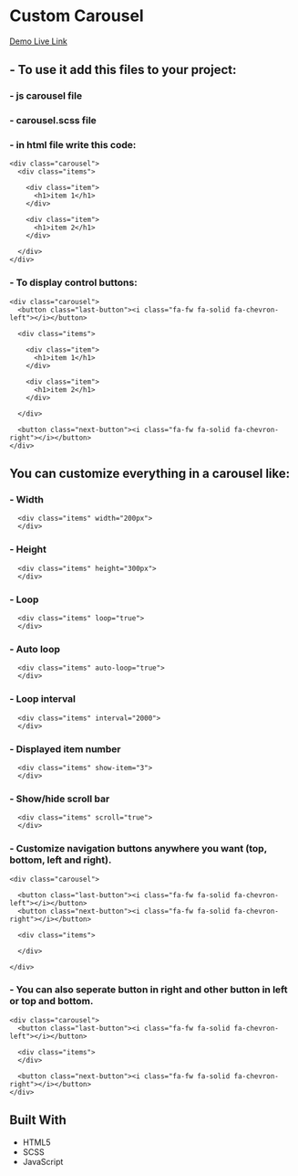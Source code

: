 # Custom Carousel

[Demo Live Link](https://mhmadrashd.github.io/Carousel/)

## - To use it add this files to your project:

### - js carousel file

### - carousel.scss file

### - in html file write this code:

```
<div class="carousel">
  <div class="items">

    <div class="item">
      <h1>item 1</h1>
    </div>

    <div class="item">
      <h1>item 2</h1>
    </div>

  </div>
</div>
```

### - To display control buttons:

```
<div class="carousel">
  <button class="last-button"><i class="fa-fw fa-solid fa-chevron-left"></i></button>

  <div class="items">

    <div class="item">
      <h1>item 1</h1>
    </div>

    <div class="item">
      <h1>item 2</h1>
    </div>

  </div>

  <button class="next-button"><i class="fa-fw fa-solid fa-chevron-right"></i></button>
</div>
```

## You can customize everything in a carousel like:

### - Width

```
  <div class="items" width="200px">
  </div>
```

### - Height

```
  <div class="items" height="300px">
  </div>
```

### - Loop

```
  <div class="items" loop="true">
  </div>
```

### - Auto loop

```
  <div class="items" auto-loop="true">
  </div>
```

### - Loop interval

```
  <div class="items" interval="2000">
  </div>
```

### - Displayed item number

```
  <div class="items" show-item="3">
  </div>
```

### - Show/hide scroll bar

```
  <div class="items" scroll="true">
  </div>
```

### - Customize navigation buttons anywhere you want (top, bottom, left and right).

```
<div class="carousel">

  <button class="last-button"><i class="fa-fw fa-solid fa-chevron-left"></i></button>
  <button class="next-button"><i class="fa-fw fa-solid fa-chevron-right"></i></button>

  <div class="items">

  </div>

</div>
```

### - You can also seperate button in right and other button in left or top and bottom.

```
<div class="carousel">
  <button class="last-button"><i class="fa-fw fa-solid fa-chevron-left"></i></button>

  <div class="items">
  </div>

  <button class="next-button"><i class="fa-fw fa-solid fa-chevron-right"></i></button>
</div>
```

## Built With

- HTML5
- SCSS
- JavaScript
